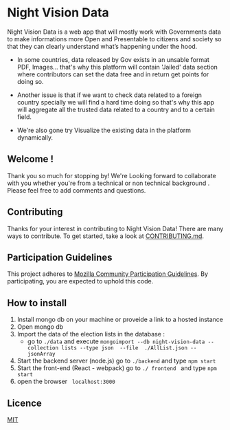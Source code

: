 # Night Vision Data

 Night Vision Data is a web app that will mostly work with Governments data to make informations more Open and Presentable to citizens and society so that they can clearly understand what’s happening under the hood.

 * In some countries, data released by Gov exists in an unsable format PDF, Images... that's why this platform will contain 'Jailed' data section where contributors can set the data free and in return get points for doing so.
 
 * Another issue is that if we want to check data related to a foreign country specially we will find a hard time doing so that's why this app will aggregate all the trusted data related to a country and to a certain field.

 * We're also gone try Visualize the existing data in the platform dynamically. 
 
## Welcome !

Thank you so much for stopping by! We're Looking forward to collaborate with you whether you're from a technical or non technical background . Please feel free to add comments and questions.
## Contributing

Thanks for your interest in contributing to Night Vision Data! There are many ways to contribute. To get started, take a look at [CONTRIBUTING.md](CONTRIBUTING.md).

## Participation Guidelines

This project adheres to  [Mozilla Community Participation Guidelines](https://www.mozilla.org/en-US/about/governance/policies/participation/). By participating, you are expected to uphold this code.

## How to install
1. Install mongo db on your machine or proveide a link to a hosted instance
2. Open mongo db 
3. Import the data of the election lists in the database :
    * go to  `./data` and execute `mongoimport --db night-vision-data --collection lists --type json  --file  ./AllList.json --jsonArray`
4. Start the backend server (node.js) go to `./backend` and type `npm start`
5. Start the front-end (React - webpack) go to `./ frontend ` and type `npm start`
6. open the browser ` localhost:3000`


## Licence
[MIT](LICENSE)
